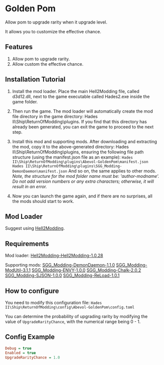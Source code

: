 # Golden Pom

Allow pom to upgrade rarity when it upgrade level.

It allows you to customize the effective chance.

## Features

1. Allow pom to upgrade rarity.
2. Allow custom the effective chance.

## Installation Tutorial

1. Install the mod loader.
Place the main Hell2Modding file, called d3d12.dll, next to the game executable called Hades2.exe inside the game folder.

2. Then run the game.
The mod loader will automatically create the mod file directory in the game directory: Hades II\Ship\ReturnOfModding\plugins.
If you find that this directory has already been generated, you can exit the game to proceed to the next step.

3. Install this mod and supporting mods.
After downloading and extracting the mod, copy it to the above-generated directory: Hades II\Ship\ReturnOfModding\plugins, ensuring the following file path structure (using the manifest.json file as an example):
`Hades II\Ship\ReturnOfModding\plugins\Abevol-GoldenPom\manifest.json`
`Hades II\Ship\ReturnOfModding\plugins\SGG_Modding-DemonDaemon\manifest.json`
And so on, the same applies to other mods.
*Note, the structure for the mod folder name must be: 'author-modname'. Do not add version numbers or any extra characters; otherwise, it will result in an error.*

4. Now you can launch the game again, and if there are no surprises, all the mods should start to work.

## Mod Loader

Suggest using [Hell2Modding].

## Requirements

Mod loader:
[Hell2Modding-Hell2Modding-1.0.28]

Supporting mods:
[SGG_Modding-DemonDaemon-1.1.0]
[SGG_Modding-ModUtil-3.1.1]
[SGG_Modding-ENVY-1.0.0]
[SGG_Modding-Chalk-2.0.2]
[SGG_Modding-SJSON-1.0.0]
[SGG_Modding-ReLoad-1.0.1]

## How to configure

You need to modify this configuration file:
`Hades II\Ship\ReturnOfModding\config\Abevol-GoldenPom\config.toml`

You can determine the probability of upgrading rarity by modifying the value of `UpgradeRarityChance`, with the numerical range being 0 - 1.

## Config Example

```ini
Debug = true
Enabled = true
UpgradeRarityChance = 1.0
```

[Hell2Modding]: https://thunderstore.io/c/hades-ii/p/Hell2Modding/Hell2Modding/
[Hell2Modding-Hell2Modding-1.0.28]: https://thunderstore.io/package/download/Hell2Modding/Hell2Modding/1.0.28/
[SGG_Modding-DemonDaemon-1.1.0]: https://thunderstore.io/package/download/SGG_Modding/DemonDaemon/1.1.0/
[SGG_Modding-ModUtil-3.1.1]: https://thunderstore.io/package/download/SGG_Modding/ModUtil/3.1.1/
[SGG_Modding-ENVY-1.0.0]: https://thunderstore.io/package/download/SGG_Modding/ENVY/1.0.0/
[SGG_Modding-Chalk-2.0.2]: https://thunderstore.io/package/download/SGG_Modding/Chalk/2.0.2/
[SGG_Modding-SJSON-1.0.0]: https://thunderstore.io/package/download/SGG_Modding/SJSON/1.0.0/
[SGG_Modding-ReLoad-1.0.1]: https://thunderstore.io/package/download/SGG_Modding/ReLoad/1.0.1/
